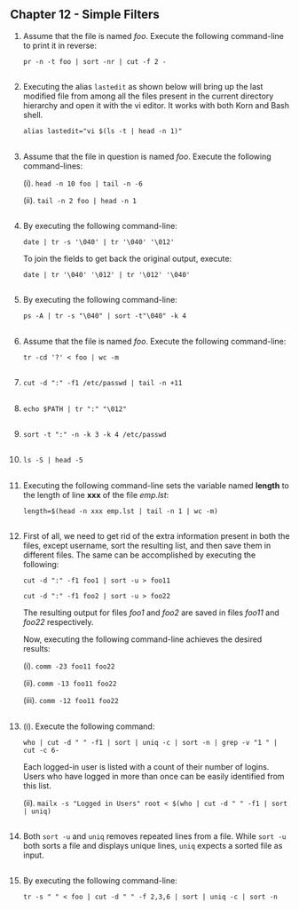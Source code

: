 ## Chapter 12 - Simple Filters

01.	Assume that the file is named _foo_. Execute the following command-line to print it in reverse:

	`pr -n -t foo | sort -nr | cut -f 2 -`

##

02.	Executing the alias `lastedit` as shown below will bring up the last modified file from among all the files present in the current directory hierarchy and open it with the vi editor. It works with both Korn and Bash shell.

	`alias lastedit="vi $(ls -t | head -n 1)"`

##

03.	Assume that the file in question is named _foo_. Execute the following command-lines:

	(i). `head -n 10 foo | tail -n -6`

	(ii). `tail -n 2 foo | head -n 1`

##

04.	By executing the following command-line:

	`date | tr -s '\040' | tr '\040' '\012'`

	To join the fields to get back the original output, execute:

	`date | tr '\040' '\012' | tr '\012' '\040'`

##

05.	By executing the following command-line:

	`ps -A | tr -s "\040" | sort -t"\040" -k 4`

##

06.	Assume that the file is named _foo_. Execute the following command-line:

	`tr -cd '?' < foo | wc -m`

##

07.	`cut -d ":" -f1 /etc/passwd | tail -n +11`

##

08.	`echo $PATH | tr ":" "\012"`

##

09.	`sort -t ":" -n -k 3 -k 4 /etc/passwd`

##

10.	`ls -S | head -5`

##

11.	Executing the following command-line sets the variable named **length** to the length of line **xxx** of the file _emp.lst_:

	`length=$(head -n xxx emp.lst | tail -n 1 | wc -m)`

##

12.	First of all, we need to get rid of the extra information present in both the files, except username, sort the resulting list, and then save them in different files. The same can be accomplished by executing the following:

	`cut -d ":" -f1 foo1 | sort -u > foo11`

	`cut -d ":" -f1 foo2 | sort -u > foo22`

	The resulting output for files _foo1_ and _foo2_ are saved in files _foo11_ and _foo22_ respectively.

	Now, executing the following command-line achieves the desired results:

	(i). `comm -23 foo11 foo22`

	(ii). `comm -13 foo11 foo22`

	(iii). `comm -12 foo11 foo22`

##

13.	(i). Execute the following command:

	`who | cut -d " " -f1 | sort | uniq -c | sort -n | grep -v "1 " | cut -c 6-`

	Each logged-in user is listed with a count of their number of logins. Users who have logged in more than once can be easily identified from this list.

	(ii). `mailx -s "Logged in Users" root < $(who | cut -d " " -f1 | sort | uniq)`

##

14.	Both `sort -u` and `uniq` removes repeated lines from a file. While `sort -u` both sorts a file and displays unique lines, `uniq` expects a sorted file as input.

##

15.	By executing the following command-line:

	`tr -s " " < foo | cut -d " " -f 2,3,6 | sort | uniq -c | sort -n`

##
